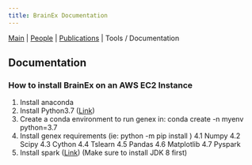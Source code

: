 ```yaml
---
title: BrainEx Documentation
---
```


[Main](https://ebuntel.github.io/BrainExInfo/) | [People](https://ebuntel.github.io/BrainExInfo/people/people) | [Publications](https://ebuntel.github.io/BrainExInfo/publications/publications) | Tools / Documentation

## Documentation

### How to install BrainEx on an AWS EC2 Instance

1. Install anaconda
2. Install Python3.7 ([Link](https://tecadmin.net/install-python-3-7-on-centos/))
3. Create a conda environment to run genex in: conda create -n myenv python=3.7
4. Install genex requirements (ie: python -m pip install <PACKAGE>)
  4.1 Numpy
  4.2 Scipy
  4.3 Cython
  4.4 Tslearn
  4.5 Pandas
  4.6 Matplotlib
  4.7 Pyspark
5. Install spark ([Link](https://gist.github.com/codspire/ee4a46ec054f962d9ef028b27fcb2635)) (Make sure to install JDK 8 first)
